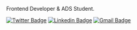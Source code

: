 Frontend Developer & ADS Student.

[![Twitter Badge](https://img.shields.io/badge/-@jeffszo-1d3557?style=flat-square&labelColor=9DFF&logo=twitter&logoColor=white&link=https://twitter.com/jeffszo7)](https://twitter.com/jeffszo7) 
[![Linkedin Badge](https://img.shields.io/badge/-Jeferson%20Ferreira-1d3557?style=flat-square&logo=Linkedin&logoColor=white&link=)](https://www.linkedin.com/in/jeferson-ferreira-934abb234/) 
[![Gmail Badge](https://img.shields.io/badge/-jeferreirasouza7@gmail.com-1d3557?style=flat-square&logo=Gmail&logoColor=white&link=mailto:jeferreirasouza7@gmail.com)](mailto:jeferreirasouza7@gmail.com)


    












